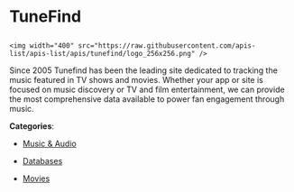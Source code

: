 # TuneFind<p align="center">
    <img width="400" src="https://raw.githubusercontent.com/apis-list/apis-list/apis/tunefind/logo_256x256.png" />
</p>

Since 2005 Tunefind has been the leading site dedicated to tracking the music featured in TV shows and movies. Whether your app or site is focused on music discovery or TV and film entertainment, we can provide the most comprehensive data available to power fan engagement through music.

**Categories**:

- [Music & Audio](https://github/apis-list/apis-list#music-and-audio)

- [Databases](https://github/apis-list/apis-list#databases)

- [Movies](https://github/apis-list/apis-list#movies)



